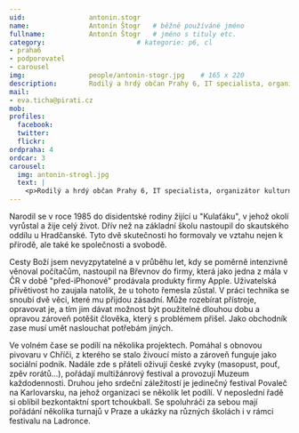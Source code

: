```yaml
---
uid:                antonin.stogr
name:               Antonín Štogr  	# běžně používáné jméno
fullname: 			Antonín Štogr   # jméno s tituly etc.
category:                       # kategorie: p6, cl
- praha6
- podporovatel
- carousel
img: 		        people/antonin-stogr.jpg    # 165 x 220
description:        Rodilý a hrdý občan Prahy 6, IT specialista, organizátor kulturních akcí # kratký popis, max 160 znaků
mail:
- eva.ticha@pirati.cz
mob: 				
profiles:
  facebook: 
  twitter: 
  flickr: 
ordpraha: 4
ordcar: 3
carousel:
  img: antonin-strogl.jpg
  text: |
    <p>Rodilý a hrdý občan Prahy 6, IT specialista, organizátor kulturních akcí</p>
---
```

Narodil se v roce 1985 do disidentské rodiny žijící u "Kulaťáku", v jehož okolí vyrůstal a žije celý život. Dřív než na základní školu nastoupil do skautského oddílu u Hradčanské. Tyto dvě skutečnosti ho formovaly ve vztahu nejen k přírodě, ale také ke společnosti a svobodě.

Cesty Boží jsem nevyzpytatelné a v průběhu let, kdy se poměrně intenzivně věnoval počítačům, nastoupil na Břevnov do firmy, která jako jedna z mála v ČR v době "před-iPhonové" prodávala produkty firmy Apple. Uživatelská přívětivost ho zaujala natolik, že u tohoto řemesla zůstal. V práci technika se snoubí dvě věci, které mu přijdou zásadní. Může rozebírat přístroje, opravovat je, a tím jim dávat možnost být použitelné dlouhou dobu a opravou zároveň potěšit člověka, který s problémem přišel. Jako obchodník zase musí umět naslouchat potřebám jiných.

Ve volném čase se podílí na několika projektech. Pomáhal s obnovou pivovaru v Chříči, z kterého se stalo živoucí místo a zároveň funguje jako sociální podnik. Nadále zde s přáteli oživují české zvyky (masopust, pouť, zpěv rorátů...), pořádají multižánrový festival a provozují Muzeum každodennosti. Druhou jeho srdeční záležitostí je jedinečný festival Povaleč na Karlovarsku, na jehož organizaci se několik let podílí. V neposlední řadě si oblíbil bezkontaktní sport tchoukball. Se spoluhráči za sebou mají pořádání několika turnajů v Praze a ukázky na různých školách i v rámci festivalu na Ladronce. 
